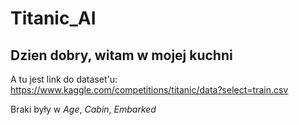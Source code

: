 # Titanic_AI
## Dzien dobry, witam w mojej kuchni


A tu jest link do dataset'u:
https://www.kaggle.com/competitions/titanic/data?select=train.csv

Braki były w *Age*, *Cabin*, *Embarked*

